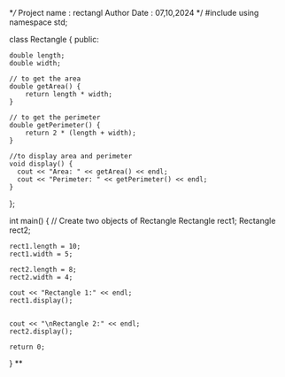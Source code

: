 **/*
Project name : rectangl
Author
Date : 07,10,2024
*/
#include <iostream>
using namespace std;

class Rectangle {
public:
    
    double length;
    double width;

    // to get the area
    double getArea() {
        return length * width;
    }

    // to get the perimeter
    double getPerimeter() {
        return 2 * (length + width);
    }

    //to display area and perimeter
    void display() {
      cout << "Area: " << getArea() << endl;
      cout << "Perimeter: " << getPerimeter() << endl;
    }
};

int main() {
    // Create two objects of Rectangle
    Rectangle rect1;
    Rectangle rect2;

    rect1.length = 10;
    rect1.width = 5;

    rect2.length = 8;
    rect2.width = 4;

    cout << "Rectangle 1:" << endl;
    rect1.display();

   
    cout << "\nRectangle 2:" << endl;
    rect2.display();

    return 0;
}
**
